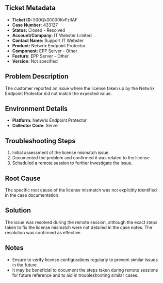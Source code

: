 ## Ticket Metadata
- **Ticket ID:** 500Qk00000KvFzlIAF
- **Case Number:** 433127
- **Status:** Closed - Resolved
- **Account/Company:** IT Webster Limited
- **Contact Name:** Support IT Webster
- **Product:** Netwrix Endpoint Protector
- **Component:** EPP Server - Other
- **Feature:** EPP Server - Other
- **Version:** Not specified

## Problem Description
The customer reported an issue where the license taken up by the Netwrix Endpoint Protector did not match the expected value.

## Environment Details
- **Platform:** Netwrix Endpoint Protector
- **Collector Code:** Server

## Troubleshooting Steps
1. Initial assessment of the license mismatch issue.
2. Documented the problem and confirmed it was related to the license.
3. Scheduled a remote session to further investigate the issue.

## Root Cause
The specific root cause of the license mismatch was not explicitly identified in the case documentation.

## Solution
The issue was resolved during the remote session, although the exact steps taken to fix the license mismatch were not detailed in the case notes. The resolution was confirmed as effective.

## Notes
- Ensure to verify license configurations regularly to prevent similar issues in the future.
- It may be beneficial to document the steps taken during remote sessions for future reference and to aid in troubleshooting similar cases.